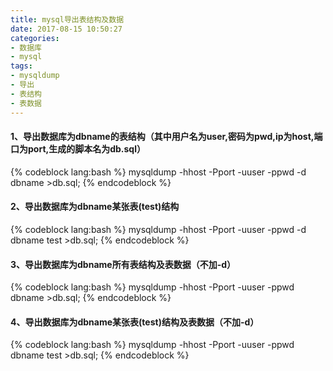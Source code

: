 ```yaml
---
title: mysql导出表结构及数据
date: 2017-08-15 10:50:27
categories:
- 数据库
- mysql
tags:
- mysqldump
- 导出
- 表结构
- 表数据
---
```

#### 1、导出数据库为dbname的表结构（其中用户名为user,密码为pwd,ip为host,端口为port,生成的脚本名为db.sql）
{% codeblock lang:bash %}
mysqldump -hhost -Pport -uuser -ppwd -d dbname >db.sql;
{% endcodeblock %}
#### 2、导出数据库为dbname某张表(test)结构
{% codeblock lang:bash %}
mysqldump -hhost -Pport -uuser -ppwd -d dbname test >db.sql;
{% endcodeblock %}

#### 3、导出数据库为dbname所有表结构及表数据（不加-d）
{% codeblock lang:bash %}
mysqldump -hhost -Pport -uuser -ppwd dbname >db.sql;
{% endcodeblock %}

#### 4、导出数据库为dbname某张表(test)结构及表数据（不加-d）
{% codeblock lang:bash %}
mysqldump -hhost -Pport -uuser -ppwd dbname test >db.sql;
{% endcodeblock %}
